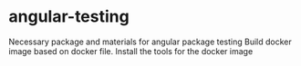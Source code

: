 # angular-testing
Necessary package and materials for angular package testing
Build docker image based on docker file. Install the tools for the docker image
